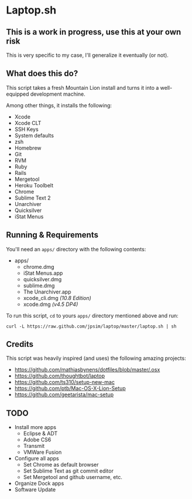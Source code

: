 # Laptop.sh

## This is a work in progress, use this at your own risk

This is very specific to my case, I'll generalize it eventually (or not).

## What does this do?

This script takes a fresh Mountain Lion install and turns it into a well-equipped development machine.

Among other things, it installs the following:
 
* Xcode
* Xcode CLT
* SSH Keys
* System defaults
* zsh
* Homebrew
* Git
* RVM
* Ruby
* Rails
* Mergetool
* Heroku Toolbelt
* Chrome
* Sublime Text 2
* Unarchiver
* Quicksilver
* iStat Menus

## Running & Requirements

You'll need an `apps/` directory with the following contents:

* apps/
	* chrome.dmg
	* iStat Menus.app
	* quicksilver.dmg
	* sublime.dmg
	* The Unarchiver.app
	* xcode_cli.dmg _(10.8 Edition)_
	* xcode.dmg _(v4.5 DP4)_

To run this script, `cd` to yours `apps/` directory mentioned above and run:

`curl -L https://raw.github.com/jpsim/laptop/master/laptop.sh | sh`

## Credits

This script was heavily inspired (and uses) the following amazing projects:

* https://github.com/mathiasbynens/dotfiles/blob/master/.osx
* https://github.com/thoughtbot/laptop
* https://github.com/ts310/setup-new-mac
* https://github.com/ptb/Mac-OS-X-Lion-Setup
* https://github.com/geetarista/mac-setup

## TODO

* Install more apps
	* Eclipse & ADT
	* Adobe CS6
	* Transmit
	* VMWare Fusion
* Configure all apps
	* Set Chrome as default browser
	* Set Sublime Text as git commit editor
	* Set Mergetool and github username, etc.
* Organize Dock apps
* Software Update